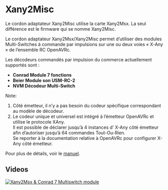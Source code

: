 # Xany2Misc

Le cordon adaptateur Xany2Misc utilise la carte Xany2Msx.
La seul différence est le firmware qui se nomme Xany2Misc.

Le cordon adaptateur Xany2Msx/Xany2Misc permet d’utiliser des modules Multi-Switches à 
commande par impulsions sur une ou deux voies « X-Any » de l’ensemble RC OpenAVRc. 

Les décodeurs commandés par impulsion du commerce actuellement supportés sont :
* **Conrad Module 7 fonctions**
* **Beier Module son USM-RC-2**
* **NVM Décodeur Multi-Switch**

Note: 
1. Côté émetteur, il n’y a pas besoin du codeur spécifique correspondant au modèle de
décodeur.
2. Le codeur unique et universel est intégré à l’émetteur OpenAVRc et utilise le protocole XAny.  
Il est possible de déclarer jusqu’à 4 instances d’ X-Any côté émetteur afin d’autoriser jusqu’à 64 commandes Tout-Ou-Rien.  
Se reporter à la documentation relative à OpenAVRc pour configurer X-Any côté émetteur.

Pour plus de détails, voir le [manuel](https://github.com/Ingwie/OpenAVRc_Hw/blob/V3/Xany2Msx/Xany2Msx_Manuel_Utilisateur.pdf).

## Videos

[![Xany2Msx & Conrad 7 Multiswitch module](https://img.youtube.com/vi/QR7gnT5Co_U/0.jpg)](https://www.youtube.com/watch?v=QR7gnT5Co_U "Xany2Msx & Conrad 7") 





